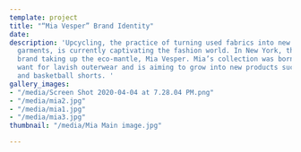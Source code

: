 ```yaml
---
template: project
title: "“Mia Vesper” Brand Identity"
date: 
description: 'Upcycling, the practice of turning used fabrics into new high fashion
  garments, is currently captivating the fashion world. In New York, there’s a new
  brand taking up the eco-mantle, Mia Vesper. Mia’s collection was born for her own
  want for lavish outerwear and is aiming to grow into new products such as shoes
  and basketball shorts. '
gallery_images:
- "/media/Screen Shot 2020-04-04 at 7.28.04 PM.png"
- "/media/mia2.jpg"
- "/media/mia1.jpg"
- "/media/mia3.jpg"
thumbnail: "/media/Mia Main image.jpg"

---
```

